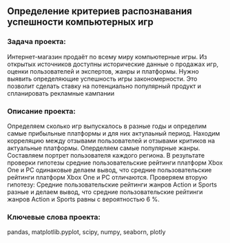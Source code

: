 ## Определение критериев распознавания успешности компьютерных игр

### Задача проекта:
Интернет-магазин продаёт по всему миру компьютерные игры. Из открытых источников доступны исторические данные о продажах игр, оценки пользователей и экспертов, жанры и платформы. Нужно выявить определяющие успешность игры закономерности. Это позволит сделать ставку на потенциально популярный продукт и спланировать рекламные кампании

### Описание проекта:
Определяем сколько игр выпускалось в разные годы и определим самые прибыльные платформы и для них актулаьный период. Находим корреляцию между отзывами пользователей и отзывами критиков на актуальные платформы. Оперделяем самые популярные жанры. Составляем портрет пользователя каждого региона. В результате проверки гипотезы средние пользовательские рейтинги платформ Xbox One и PC одинаковые делаем вывод, что средние пользовательские рейтинги платформ Xbox One и PC отличаются. Проверяем вторую гипотезу: Средние пользовательские рейтинги жанров Action и Sports разные и делаем вывод, что средние пользовательские рейтинги жанров Action и Sports равны с вероятностью 6 %.

### Ключевые слова проекта:
pandas, matplotlib.pyplot, scipy, numpy, seaborn, plotly